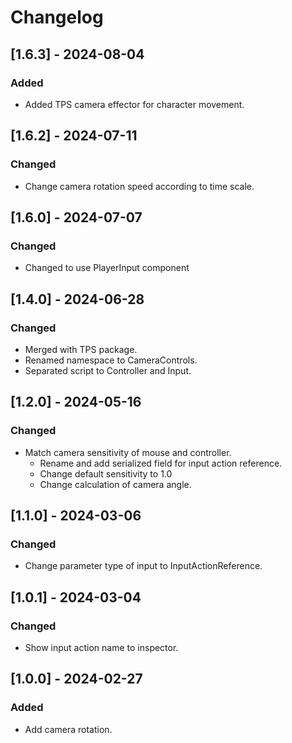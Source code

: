 # Changelog

## [1.6.3] - 2024-08-04
### Added
- Added TPS camera effector for character movement.

## [1.6.2] - 2024-07-11
### Changed
- Change camera rotation speed according to time scale.

## [1.6.0] - 2024-07-07
### Changed
- Changed to use PlayerInput component

## [1.4.0] - 2024-06-28
### Changed
- Merged with TPS package.
- Renamed namespace to CameraControls.
- Separated script to Controller and Input.

## [1.2.0] - 2024-05-16
### Changed
- Match camera sensitivity of mouse and controller.
  - Rename and add serialized field for input action reference.
  - Change default sensitivity to 1.0
  - Change calculation of camera angle.

## [1.1.0] - 2024-03-06
### Changed
- Change parameter type of input to InputActionReference.

## [1.0.1] - 2024-03-04
### Changed
- Show input action name to inspector.

## [1.0.0] - 2024-02-27
### Added
- Add camera rotation.
